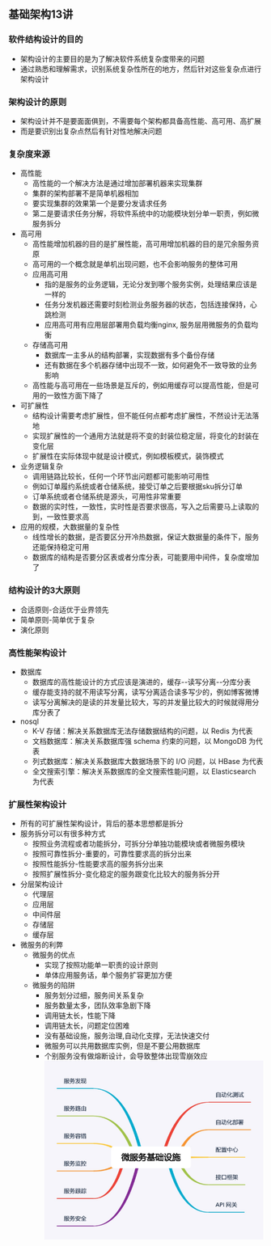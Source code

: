 ## 基础架构13讲
### 软件结构设计的目的
- 架构设计的主要目的是为了解决软件系统复杂度带来的问题
- 通过熟悉和理解需求，识别系统复杂性所在的地方，然后针对这些复杂点进行架构设计

### 架构设计的原则
- 架构设计并不是要面面俱到，不需要每个架构都具备高性能、高可用、高扩展
- 而是要识别出复杂点然后有针对性地解决问题

### 复杂度来源
- 高性能
    - 高性能的一个解决方法是通过增加部署机器来实现集群
    - 集群的架构部署不是简单机器相加
    - 要实现集群的效果第一个是要分发请求任务
    - 第二是要请求任务分解，将软件系统中的功能模块划分单一职责，例如微服务拆分
- 高可用
    - 高性能增加机器的目的是扩展性能，高可用增加机器的目的是冗余服务资原
    - 高可用的一个概念就是单机出现问题，也不会影响服务的整体可用
    - 应用高可用
        - 指的是服务的业务逻辑，无论分发到哪个服务实例，处理结果应该是一样的
        - 任务分发机器还需要时刻检测业务服务器的状态，包括连接保持，心跳检测
        - 应用高可用有应用层部署用负载均衡nginx, 服务层用微服务的负载均衡
    - 存储高可用
        - 数据库一主多从的结构部署，实现数据有多个备份存储
        - 还有数据在多个机器存储中出现不一致，如何避免不一致导致的业务影响
    - 高性能与高可用在一些场景是互斥的，例如用缓存可以提高性能，但是可用的一致性方面下降了
- 可扩展性
    - 结构设计需要考虑扩展性，但不能任何点都考虑扩展性，不然设计无法落地
    - 实现扩展性的一个通用方法就是将不变的封装位稳定层，将变化的封装在变化层
    - 扩展性在实际体现中就是设计模式，例如模板模式，装饰模式
- 业务逻辑复杂
    - 调用链路比较长，任何一个环节出问题都可能影响可用性
    - 例如订单履约系统或者仓储系统，接受订单之后要根据sku拆分订单
    - 订单系统或者仓储系统是源头，可用性非常重要
    - 数据的实时性，一致性，实时性是否要求很高，写入之后需要马上读取的到，一致性要求高
- 应用的规模，大数据量的复杂性
    - 线性增长的数据，是否要区分开冷热数据，保证大数据量的条件下，服务还能保持稳定可用
    - 数据库的结构是否要分区表或者分库分表，可能要用中间件，复杂度增加了
### 结构设计的3大原则
- 合适原则-合适优于业界领先
- 简单原则-简单优于复杂
- 演化原则

### 高性能架构设计
- 数据库
    - 数据库的高性能设计的方式应该是演进的，缓存--读写分离--分库分表
    - 缓存能支持的就不用读写分离，读写分离适合读多写少的，例如博客微博
    - 读写分离解决的是读的并发量比较大，写的并发量比较大的时候就得用分库分表了
- nosql
    - K-V 存储：解决关系数据库无法存储数据结构的问题，以 Redis 为代表
    - 文档数据库：解决关系数据库强 schema 约束的问题，以 MongoDB 为代表
    - 列式数据库：解决关系数据库大数据场景下的 I/O 问题，以 HBase 为代表
    - 全文搜索引擎：解决关系数据库的全文搜索性能问题，以 Elasticsearch 为代表
### 扩展性架构设计
- 所有的可扩展性架构设计，背后的基本思想都是拆分
- 服务拆分可以有很多种方式
    - 按照业务流程或者功能拆分，可拆分分单独功能模块或者微服务模块
    - 按照可靠性拆分-重要的，可靠性要求高的拆分出来
    - 按照性能拆分-性能要求高的服务拆分出来
    - 按照扩展性拆分-变化稳定的服务跟变化比较大的服务拆分开
- 分层架构设计
    - 代理层
    - 应用层
    - 中间件层
    - 存储层
    - 缓存层
- 微服务的利弊
    - 微服务的优点
        - 实现了按照功能单一职责的设计原则
        - 单体应用服务话，单个服务扩容更加方便
    - 微服务的陷阱
        - 服务划分过细，服务间关系复杂
        - 服务数量太多，团队效率急剧下降
        - 调用链太长，性能下降
        - 调用链太长，问题定位困难
        - 没有基础设施，服务治理,自动化支撑，无法快速交付
        - 微服务可以共用数据库实例，但是不要公用数据库
        - 个别服务没有做熔断设计，会导致整体出现雪崩效应
        ![2pc](https://github.com/caesar-empereur/read-book/blob/master/photo/distri/微服务基础设施.png)
